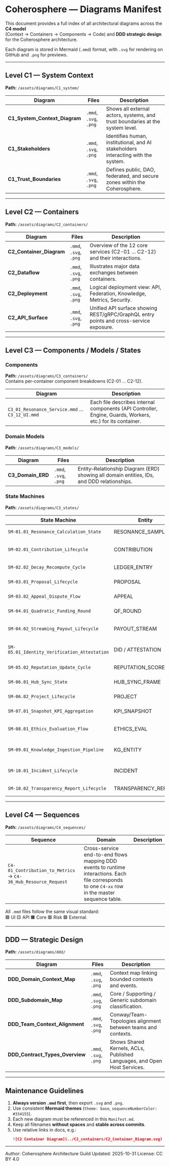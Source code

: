 # Coherosphere — Diagrams Manifest

This document provides a full index of all architectural diagrams across the **C4 model**  
(Context → Containers → Components → Code) and **DDD strategic design** for the Coherosphere architecture.

Each diagram is stored in Mermaid (`.mmd`) format, with `.svg` for rendering on GitHub and `.png` for previews.

---

## Level C1 — System Context

**Path:** `/assets/diagrams/C1_system/`

| Diagram | Files | Description |
|----------|--------|--------------|
| **C1_System_Context_Diagram** | `.mmd`, `.svg`, `.png` | Shows all external actors, systems, and trust boundaries at the system level. |
| **C1_Stakeholders** | `.mmd`, `.svg`, `.png` | Identifies human, institutional, and AI stakeholders interacting with the system. |
| **C1_Trust_Boundaries** | `.mmd`, `.svg`, `.png` | Defines public, DAO, federated, and secure zones within the Coherosphere. |

---

## Level C2 — Containers

**Path:** `/assets/diagrams/C2_containers/`

| Diagram | Files | Description |
|----------|--------|--------------|
| **C2_Container_Diagram** | `.mmd`, `.svg`, `.png` | Overview of the 12 core services (C2-01 … C2-12) and their interactions. |
| **C2_Dataflow** | `.mmd`, `.svg`, `.png` | Illustrates major data exchanges between containers. |
| **C2_Deployment** | `.mmd`, `.svg`, `.png` | Logical deployment view: API, Federation, Knowledge, Metrics, Security. |
| **C2_API_Surface** | `.mmd`, `.svg`, `.png` | Unified API surface showing REST/gRPC/GraphQL entry points and cross-service exposure. |

---

## Level C3 — Components / Models / States

### Components
**Path:** `/assets/diagrams/C3_containers/`  
Contains per-container component breakdowns (C2-01 … C2-12).

| Diagram | Description |
|----------|--------------|
| `C3_01_Resonance_Service.mmd` … `C3_12_UI.mmd` | Each file describes internal components (API Controller, Engine, Guards, Workers, etc.) for its container. |

### Domain Models
**Path:** `/assets/diagrams/C3_models/`

| Diagram | Files | Description |
|----------|--------|--------------|
| **C3_Domain_ERD** | `.mmd`, `.svg`, `.png` | Entity–Relationship Diagram (ERD) showing all domain entities, IDs, and DDD relationships. |

### State Machines
**Path:** `/assets/diagrams/C3_states/`

| State Machine | Entity | Container | Description |
|----------------|----------|-------------|--------------|
| `SM-01.01_Resonance_Calculation_State` | RESONANCE_SAMPLE | C2-01 | Resonance computation and anomaly detection. |
| `SM-02.01_Contribution_Lifecycle` | CONTRIBUTION | C2-02 | From submission to validation and resonance update. |
| `SM-02.02_Decay_Recompute_Cycle` | LEDGER_ENTRY | C2-02 | Recomputes decayed CP/W values over time. |
| `SM-03.01_Proposal_Lifecycle` | PROPOSAL | C2-03 | Proposal creation, voting, execution, archive. |
| `SM-03.02_Appeal_Dispute_Flow` | APPEAL | C2-03 | Handles appeals and disputes. |
| `SM-04.01_Quadratic_Funding_Round` | QF_ROUND | C2-04 | Funding round setup → matching → payout. |
| `SM-04.02_Streaming_Payout_Lifecycle` | PAYOUT_STREAM | C2-04 | Stream open/pause/resume/close lifecycle. |
| `SM-05.01_Identity_Verification_Attestation` | DID / ATTESTATION | C2-05 | Identity creation, verification, credential issuance. |
| `SM-05.02_Reputation_Update_Cycle` | REPUTATION_SCORE | C2-05 | Reputation decay and aggregation over time. |
| `SM-06.01_Hub_Sync_State` | HUB_SYNC_FRAME | C2-06 | CRDT synchronization across hubs. |
| `SM-06.02_Project_Lifecycle` | PROJECT | C2-06 | Local project setup, milestones, funding. |
| `SM-07.01_Snapshot_KPI_Aggregation` | KPI_SNAPSHOT | C2-07 | KPI aggregation and SRI updates. |
| `SM-08.01_Ethics_Evaluation_Flow` | ETHICS_EVAL | C2-08 | Evaluates contributions against rubrics and issues attestations. |
| `SM-09.01_Knowledge_Ingestion_Pipeline` | KG_ENTITY | C2-09 | Discovery → Embedding → Integration → Synthesis. |
| `SM-10.01_Incident_Lifecycle` | INCIDENT | C2-10 | Incident detection → containment → disclosure. |
| `SM-10.02_Transparency_Report_Lifecycle` | TRANSPARENCY_REPORT | C2-10 | Audit report generation and publication. |

---

## Level C4 — Sequences

**Path:** `/assets/diagrams/C4_sequences/`

| Sequence | Domain | Description |
|-----------|----------|--------------|
| `C4-01_Contribution_to_Metrics` → `C4-36_Hub_Resource_Request` | Cross-service end-to-end flows mapping DDD events to runtime interactions. Each file corresponds to one `C4-xx` row in the master sequence table. |

All `.mmd` files follow the same visual standard:  
🟪 UI   🟨 API   🟧 Core   🟥 Risk   🟩 External.

---

## DDD — Strategic Design

**Path:** `/assets/diagrams/ddd/`

| Diagram | Files | Description |
|----------|--------|--------------|
| **DDD_Domain_Context_Map** | `.mmd`, `.svg`, `.png` | Context map linking bounded contexts and events. |
| **DDD_Subdomain_Map** | `.mmd`, `.svg`, `.png` | Core / Supporting / Generic subdomain classification. |
| **DDD_Team_Context_Alignment** | `.mmd`, `.svg`, `.png` | Conway/Team-Topologies alignment between teams and contexts. |
| **DDD_Contract_Types_Overview** | `.mmd`, `.svg`, `.png` | Shows Shared Kernels, ACLs, Published Languages, and Open Host Services. |

---

## Maintenance Guidelines

1. **Always version `.mmd` first**, then export `.svg` and `.png`.  
2. Use consistent **Mermaid themes** (`theme: base`, `sequenceNumberColor: #334155`).  
3. Each new diagram must be referenced in this `Manifest.md`.  
4. Keep all filenames **without spaces** and **stable across commits**.  
5. Use relative links in docs, e.g.:  
   ```markdown
   ![C2 Container Diagram](../C2_containers/C2_Container_Diagram.svg)

---

Author: Coherosphere Architecture Guild
Updated: 2025-10-31
License: CC BY 4.0
